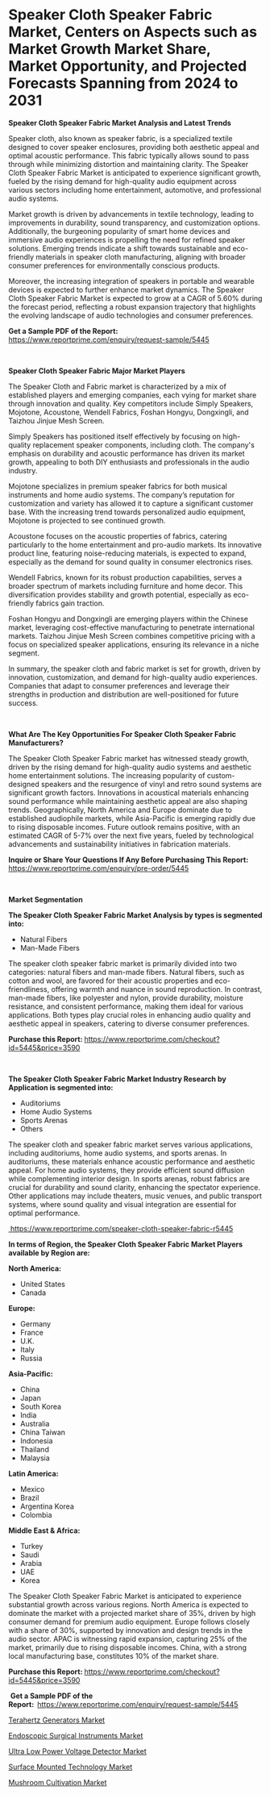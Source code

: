 <p><h1>Speaker Cloth Speaker Fabric Market, Centers on Aspects such as Market Growth Market Share, Market Opportunity, and Projected Forecasts Spanning from 2024 to 2031</h1></p><p><strong>Speaker Cloth Speaker Fabric Market Analysis and Latest Trends</strong></p>
<p><p>Speaker cloth, also known as speaker fabric, is a specialized textile designed to cover speaker enclosures, providing both aesthetic appeal and optimal acoustic performance. This fabric typically allows sound to pass through while minimizing distortion and maintaining clarity. The Speaker Cloth Speaker Fabric Market is anticipated to experience significant growth, fueled by the rising demand for high-quality audio equipment across various sectors including home entertainment, automotive, and professional audio systems.</p><p>Market growth is driven by advancements in textile technology, leading to improvements in durability, sound transparency, and customization options. Additionally, the burgeoning popularity of smart home devices and immersive audio experiences is propelling the need for refined speaker solutions. Emerging trends indicate a shift towards sustainable and eco-friendly materials in speaker cloth manufacturing, aligning with broader consumer preferences for environmentally conscious products.</p><p>Moreover, the increasing integration of speakers in portable and wearable devices is expected to further enhance market dynamics. The Speaker Cloth Speaker Fabric Market is expected to grow at a CAGR of 5.60% during the forecast period, reflecting a robust expansion trajectory that highlights the evolving landscape of audio technologies and consumer preferences.</p></p>
<p><strong>Get a Sample PDF of the Report:&nbsp;</strong> <a href="https://www.reportprime.com/enquiry/request-sample/5445">https://www.reportprime.com/enquiry/request-sample/5445</a></p>
<p>&nbsp;</p>
<p><strong>Speaker Cloth Speaker Fabric Major Market Players</strong></p>
<p><p>The Speaker Cloth and Fabric market is characterized by a mix of established players and emerging companies, each vying for market share through innovation and quality. Key competitors include Simply Speakers, Mojotone, Acoustone, Wendell Fabrics, Foshan Hongyu, Dongxingli, and Taizhou Jinjue Mesh Screen.</p><p>Simply Speakers has positioned itself effectively by focusing on high-quality replacement speaker components, including cloth. The company's emphasis on durability and acoustic performance has driven its market growth, appealing to both DIY enthusiasts and professionals in the audio industry.</p><p>Mojotone specializes in premium speaker fabrics for both musical instruments and home audio systems. The company’s reputation for customization and variety has allowed it to capture a significant customer base. With the increasing trend towards personalized audio equipment, Mojotone is projected to see continued growth.</p><p>Acoustone focuses on the acoustic properties of fabrics, catering particularly to the home entertainment and pro-audio markets. Its innovative product line, featuring noise-reducing materials, is expected to expand, especially as the demand for sound quality in consumer electronics rises.</p><p>Wendell Fabrics, known for its robust production capabilities, serves a broader spectrum of markets including furniture and home decor. This diversification provides stability and growth potential, especially as eco-friendly fabrics gain traction.</p><p>Foshan Hongyu and Dongxingli are emerging players within the Chinese market, leveraging cost-effective manufacturing to penetrate international markets. Taizhou Jinjue Mesh Screen combines competitive pricing with a focus on specialized speaker applications, ensuring its relevance in a niche segment.</p><p>In summary, the speaker cloth and fabric market is set for growth, driven by innovation, customization, and demand for high-quality audio experiences. Companies that adapt to consumer preferences and leverage their strengths in production and distribution are well-positioned for future success.</p></p>
<p>&nbsp;</p>
<p><strong>What Are The Key Opportunities For Speaker Cloth Speaker Fabric Manufacturers?</strong></p>
<p><p>The Speaker Cloth Speaker Fabric market has witnessed steady growth, driven by the rising demand for high-quality audio systems and aesthetic home entertainment solutions. The increasing popularity of custom-designed speakers and the resurgence of vinyl and retro sound systems are significant growth factors. Innovations in acoustical materials enhancing sound performance while maintaining aesthetic appeal are also shaping trends. Geographically, North America and Europe dominate due to established audiophile markets, while Asia-Pacific is emerging rapidly due to rising disposable incomes. Future outlook remains positive, with an estimated CAGR of 5-7% over the next five years, fueled by technological advancements and sustainability initiatives in fabrication materials.</p></p>
<p><strong>Inquire or Share Your Questions If Any Before Purchasing This Report:</strong> <a href="https://www.reportprime.com/enquiry/pre-order/5445">https://www.reportprime.com/enquiry/pre-order/5445</a></p>
<p>&nbsp;</p>
<p><strong>Market Segmentation</strong></p>
<p><strong>The Speaker Cloth Speaker Fabric Market Analysis by types is segmented into:</strong></p>
<p><ul><li>Natural Fibers</li><li>Man-Made Fibers</li></ul></p>
<p><p>The speaker cloth speaker fabric market is primarily divided into two categories: natural fibers and man-made fibers. Natural fibers, such as cotton and wool, are favored for their acoustic properties and eco-friendliness, offering warmth and nuance in sound reproduction. In contrast, man-made fibers, like polyester and nylon, provide durability, moisture resistance, and consistent performance, making them ideal for various applications. Both types play crucial roles in enhancing audio quality and aesthetic appeal in speakers, catering to diverse consumer preferences.</p></p>
<p><strong>Purchase this Report:&nbsp;</strong><a href="https://www.reportprime.com/checkout?id=5445&price=3590">https://www.reportprime.com/checkout?id=5445&price=3590</a></p>
<p>&nbsp;</p>
<p><strong>The Speaker Cloth Speaker Fabric Market Industry Research by Application is segmented into:</strong></p>
<p><ul><li>Auditoriums</li><li>Home Audio Systems</li><li>Sports Arenas</li><li>Others</li></ul></p>
<p><p>The speaker cloth and speaker fabric market serves various applications, including auditoriums, home audio systems, and sports arenas. In auditoriums, these materials enhance acoustic performance and aesthetic appeal. For home audio systems, they provide efficient sound diffusion while complementing interior design. In sports arenas, robust fabrics are crucial for durability and sound clarity, enhancing the spectator experience. Other applications may include theaters, music venues, and public transport systems, where sound quality and visual integration are essential for optimal performance.</p></p>
<p><a href="https://www.reportprime.com/speaker-cloth-speaker-fabric-r5445">&nbsp;https://www.reportprime.com/speaker-cloth-speaker-fabric-r5445</a></p>
<p><strong>In terms of Region, the Speaker Cloth Speaker Fabric Market Players available by Region are:</strong></p>
<p>
    <p> <strong> North America: </strong>
        <ul>
            <li>United States</li>
            <li>Canada</li>
        </ul>
        </p> 
    <p> <strong> Europe: </strong>
        <ul>
            <li>Germany</li>
            <li>France</li>
            <li>U.K.</li>
            <li>Italy</li>
            <li>Russia</li>
        </ul>
        </p> 
    <p> <strong> Asia-Pacific: </strong>
        <ul>
            <li>China</li>
            <li>Japan</li>
            <li>South Korea</li>
            <li>India</li>
            <li>Australia</li>
            <li>China Taiwan</li>
            <li>Indonesia</li>
            <li>Thailand</li>
            <li>Malaysia</li>
        </ul>
        </p> 
    <p> <strong> Latin America: </strong>
        <ul>
            <li>Mexico</li>
            <li>Brazil</li>
            <li>Argentina Korea</li>
            <li>Colombia</li>
        </ul>
        </p> 
    <p> <strong> Middle East & Africa: </strong>
        <ul>
            <li>Turkey</li>
            <li>Saudi</li>
            <li>Arabia</li>
            <li>UAE</li>
            <li>Korea</li>
        </ul>
    </p>
    </p>
<p><p>The Speaker Cloth Speaker Fabric Market is anticipated to experience substantial growth across various regions. North America is expected to dominate the market with a projected market share of 35%, driven by high consumer demand for premium audio equipment. Europe follows closely with a share of 30%, supported by innovation and design trends in the audio sector. APAC is witnessing rapid expansion, capturing 25% of the market, primarily due to rising disposable incomes. China, with a strong local manufacturing base, constitutes 10% of the market share.</p></p>
<p><strong>Purchase this Report: </strong><a href="https://www.reportprime.com/checkout?id=5445&price=3590">https://www.reportprime.com/checkout?id=5445&price=3590</a></p>
<p>&nbsp;<strong>Get a Sample PDF of the Report:&nbsp;&nbsp;</strong><a href="https://www.reportprime.com/enquiry/request-sample/5445">https://www.reportprime.com/enquiry/request-sample/5445</a></p>
<p><strong></strong></p>
<p><p><a href="https://issuu.com/reportprime-2/docs/terahertz-generators-market-size-20_9f1774d4c49f32">Terahertz Generators Market</a></p><p><a href="https://www.linkedin.com/pulse/exploring-endoscopic-surgical-instruments-market-dynamics-xpnmc?trackingId=UnxCseAjSlu1rIpt%2FRl3mg%3D%3D">Endoscopic Surgical Instruments Market</a></p><p><a href="https://github.com/elizabethdagraca/Market-Research-Report-List-4/blob/main/ultra-low-power-voltage-detector-market.md">Ultra Low Power Voltage Detector Market</a></p><p><a href="https://github.com/santosh758595/Market-Research-Report-List-6/blob/main/surface-mounted-technology-market.md">Surface Mounted Technology Market</a></p><p><a href="https://www.linkedin.com/pulse/mushroom-cultivation-market-trends-analysis-opportunities-f184f?trackingId=IoDMfqSuR1SjJmjjKhJHvQ%3D%3D">Mushroom Cultivation Market</a></p></p>